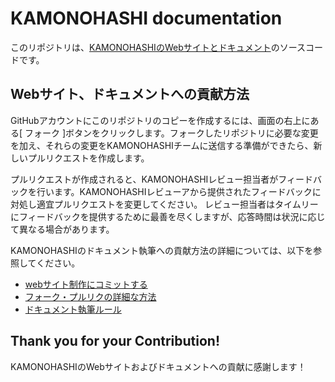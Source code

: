 # KAMONOHASHI documentation
このリポジトリは、[KAMONOHASHIのWebサイトとドキュメント](https://kamonohashi.ai/)のソースコードです。

## Webサイト、ドキュメントへの貢献方法
GitHubアカウントにこのリポジトリのコピーを作成するには、画面の右上にある[ フォーク ]ボタンをクリックします。フォークしたリポジトリに必要な変更を加え、それらの変更をKAMONOHASHIチームに送信する準備ができたら、新しいプルリクエストを作成します。

プルリクエストが作成されると、KAMONOHASHIレビュー担当者がフィードバックを行います。KAMONOHASHIレビューアから提供されたフィードバックに対処し適宜プルリクエストを変更してください。 レビュー担当者はタイムリーにフィードバックを提供するために最善を尽くしますが、応答時間は状況に応じて異なる場合があります。

KAMONOHASHIのドキュメント執筆への貢献方法の詳細については、以下を参照してください。
 - [webサイト制作にコミットする](https://github.com/KAMONOHASHI/website/wiki/web%E3%82%B5%E3%82%A4%E3%83%88%E5%88%B6%E4%BD%9C%E3%81%AB%E3%82%B3%E3%83%9F%E3%83%83%E3%83%88%E3%81%99%E3%82%8B)
 - [フォーク・プルリクの詳細な方法](https://github.com/KAMONOHASHI/website/wiki/%E3%83%95%E3%82%A9%E3%83%BC%E3%82%AF%E3%83%BB%E3%83%97%E3%83%AB%E3%83%AA%E3%82%AF%E3%81%AE%E6%96%B9%E6%B3%95)
 - [ドキュメント執筆ルール](https://github.com/KAMONOHASHI/website/wiki/%E3%83%89%E3%82%AD%E3%83%A5%E3%83%A1%E3%83%B3%E3%83%88%E5%9F%B7%E7%AD%86%E3%83%AB%E3%83%BC%E3%83%AB)

## Thank you for your Contribution!
KAMONOHASHIのWebサイトおよびドキュメントへの貢献に感謝します！